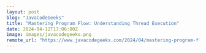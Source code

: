 ```yaml
---
layout: post
blog: "JavaCodeGeeks"
title: "Mastering Program Flow: Understanding Thread Execution"
date: 2024-04-12T17:06:00Z
image: images/javacodegeeks.png
remote_url: "https://www.javacodegeeks.com/2024/04/mastering-program-flow-understanding-thread-execution.html"
---
```

